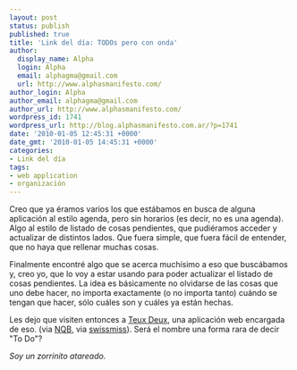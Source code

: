 ```yaml
---
layout: post
status: publish
published: true
title: 'Link del día: TODOs pero con onda'
author:
  display_name: Alpha
  login: Alpha
  email: alphagma@gmail.com
  url: http://www.alphasmanifesto.com/
author_login: Alpha
author_email: alphagma@gmail.com
author_url: http://www.alphasmanifesto.com/
wordpress_id: 1741
wordpress_url: http://blog.alphasmanifesto.com.ar/?p=1741
date: '2010-01-05 12:45:31 +0000'
date_gmt: '2010-01-05 14:45:31 +0000'
categories:
- Link del día
tags:
- web application
- organización
---
```


Creo que ya éramos varios los que estábamos en busca de alguna aplicación al estilo agenda, pero sin horarios (es decir, no es una agenda). Algo al estilo de listado de cosas pendientes, que pudiéramos acceder y actualizar de distintos lados. Que fuera simple, que fuera fácil de entender, que no haya que rellenar muchas cosas.

Finalmente encontré algo que se acerca muchísimo a eso que buscábamos y, creo yo, que lo voy a estar usando para poder actualizar el listado de cosas pendientes. La idea es básicamente no olvidarse de las cosas que uno debe hacer, no importa exactamente (o no importa tanto) cuándo se tengan que hacer, sólo cuáles son y cuáles ya están hechas.

Les dejo que visiten entonces a [Teux Deux](http://teuxdeux.com/), una aplicación web encargada de eso. (via [NQB](http://noquedanblogs.com/tecnologia/teuxdeux/), via [swissmiss](http://www.swiss-miss.com/2009/12/teuxdeux.html)). Será el nombre una forma rara de decir "To Do"?

_Soy un zorrinito atareado._
